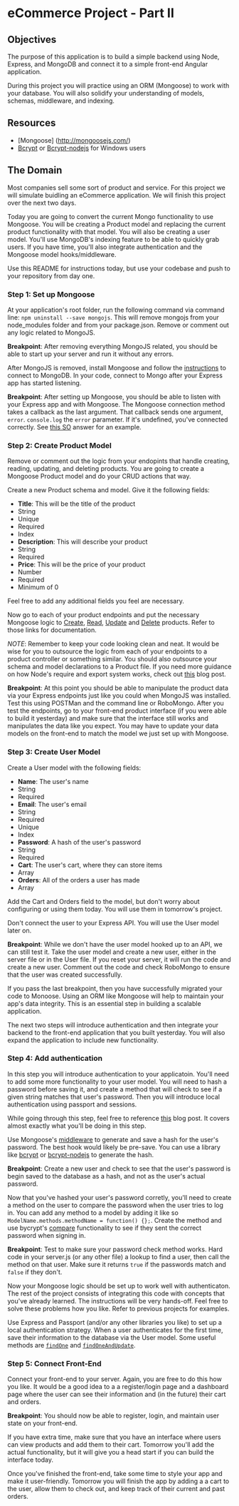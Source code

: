 eCommerce Project - Part II
=================

## Objectives

The purpose of this application is to build a simple backend using Node, Express, and MongoDB and connect it to a simple front-end Angular application.

During this project you will practice using an ORM (Mongoose) to work with your database.  You will also solidify your understanding of models, schemas, middleware, and indexing.

## Resources
* [Mongoose] (http://mongoosejs.com/)
* [Bcrypt](https://www.npmjs.com/package/bcrypt) or [Bcrypt-nodejs](https://www.npmjs.com/package/bcrypt-nodejs) for Windows users

## The Domain

Most companies sell some sort of product and service. For this project we will simulate buidling an eCommerce application. We will finish this project over the next two days.

Today you are going to convert the current Mongo functionality to use Mongoose.  You will be creating a Product model and replacing the current product functionality with that model.  You will also be creating a user model.  You'll use MongoDB's indexing feature to be able to quickly grab users. If you have time, you'll also integrate authentication and the Mongoose model hooks/middleware.

Use this README for instructions today, but use your codebase and push to your repository from day one.

### Step 1: Set up Mongoose

At your application's root folder, run the following command via command line: `npm uninstall --save mongojs`.  This will remove mongojs from your node_modules folder and from your package.json.  Remove or comment out any logic related to MongoJS.

**Breakpoint**: After removing everything MongoJS related, you should be able to start up your server and run it without any errors.

After MongoJS is removed, install Mongoose and follow the [instructions](http://mongoosejs.com/docs/connections.html) to connect to MongoDB.  In your code, connect to Mongo after your Express app has started listening.

**Breakpoint**: After setting up Mongoose, you should be able to listen with your Express app and with Mongoose.  The Mongoose connection method takes a callback as the last argument.  That callback sends one argument, `error`.  `console.log` the `error` parameter.  If it's undefined, you've connected correctly. See [this SO](http://stackoverflow.com/questions/6676499/is-there-a-mongoose-connect-error-callback) answer for an example.


### Step 2: Create Product Model

Remove or comment out the logic from your endopints that handle creating, reading, updating, and deleting products.  You are going to create a Mongoose Product model and do your CRUD actions that way.

Create a new Product schema and model.  Give it the following fields:

 - **Title**: This will be the title of the product
  - String
  - Unique
  - Required
  - Index
 - **Description**: This will describe your product
  - String
  - Required
 - **Price**: This will be the price of your product
  - Number
  - Required
  - Minimum of 0

Feel free to add any additional fields you feel are necessary.

Now go to each of your product endpoints and put the necessary Mongoose logic to [Create](http://mongoosejs.com/docs/api.html#model_Model.create), [Read](http://mongoosejs.com/docs/api.html#model_Model.find), [Update](http://mongoosejs.com/docs/api.html#model_Model.update) and [Delete](http://mongoosejs.com/docs/api.html#model_Model.remove) products. Refer to those links for documentation.

*NOTE*: Remember to keep your code looking clean and neat.  It would be wise for you to outsource the logic from each of your endpoints to a product controller or something similar.  You should also outsource your schema and model declarations to a Product file.  If you need more guidance on how Node's require and export system works, check out [this](http://openmymind.net/2012/2/3/Node-Require-and-Exports/) blog post.

**Breakpoint**: At this point you should be able to manipulate the product data via your Express endpoints just like you could when MongoJS was installed.  Test this using POSTMan and the command line or RoboMongo.  After you test the endpoints, go to your front-end product interface (if you were able to build it yesterday) and make sure that the interface still works and manipulates the data like you expect. You may have to update your data models on the front-end to match the model we just set up with Mongoose.

### Step 3: Create User Model

Create a User model with the following fields:

 - **Name**: The user's name
  - String
  - Required
 - **Email**: The user's email
  - String
  - Required
  - Unique
  - Index
 - **Password**: A hash of the user's password
  - String
  - Required
 - **Cart**: The user's cart, where they can store items
  - Array
 - **Orders**: All of the orders a user has made
  - Array

Add the Cart and Orders field to the model, but don't worry about configuring or using them today.  You will use them in tomorrow's project.

Don't connect the user to your Express API.  You will use the User model later on.

**Breakpoint**:  While we don't have the user model hooked up to an API, we can still test it.  Take the user model and create a new user, either in the server file or in the User file.  If you reset your server, it will run the code and create a new user.  Comment out the code and check RoboMongo to ensure that the user was created successfully.

If you pass the last breakpoint, then you have successfully migrated your code to Monoose.  Using an ORM like Mongoose will help to maintain your app's data integrity.  This is an essential step in building a scalable application.

The next two steps will introduce authentication and then integrate your backend to the front-end application that you built yesterday.  You will also expand the application to include new functionality.

### Step 4: Add authentication

In this step you will introduce authentication to your applicatoin.  You'll need to add some more functionality to your user model.  You will need to hash a password before saving it, and create a method that will check to see if a given string matches that user's password.  Then you will introduce local authentication using passport and sessions.

While going through this step, feel free to reference [this](http://devsmash.com/blog/password-authentication-with-mongoose-and-bcrypt) blog post.  It covers almost exactly what you'll be doing in this step.

Use Mongoose's [middleware](http://mongoosejs.com/docs/middleware.html) to generate and save a hash for the user's password. The best hook would likely be pre-save.  You can use a library like [bcrypt](https://www.npmjs.com/package/bcrypt) or [bcrypt-nodejs](https://www.npmjs.com/package/bcrypt-nodejs) to generate the hash.

**Breakpoint**: Create a new user and check to see that the user's password is begin saved to the database as a hash, and not as the user's actual password.

Now that you've hashed your user's password corretly, you'll need to create a method on the user to compare the password when the user tries to log in.  You can add any method to a model by adding it like so `ModelName.methods.methodName = function() {};`.  Create the method and use bycrypt's [compare](https://www.npmjs.com/package/bcrypt#async-recommended) functionality to see if they sent the correct password when signing in.

**Breakpoint**: Test to make sure your password check method works.  Hard code in your server.js (or any other file) a lookup to find a user, then call the method on that user.  Make sure it returns `true` if the passwords match and `false` if they don't.

Now your Mongoose logic should be set up  to work well with authenticaton.  The rest of the project consists of integrating this code with concepts that you've already learned.  The instructions will be very hands-off. Feel free to solve these problems how you like.  Refer to previous projects for examples.

Use Express and Passport (and/or any other libraries you like) to set up a local authentication strategy.  When a user authenticates for the first time, save their information to the database via the User model. Some useful methods are [`findOne`](http://mongoosejs.com/docs/api.html#query_Query-findOne) and [`findOneAndUpdate`](http://mongoosejs.com/docs/api.html#query_Query-findOneAndUpdate).

### Step 5: Connect Front-End

Connect your front-end to your server.  Again, you are free to do this how you like.  It would be a good idea to a a register/login page and a dashboard page where the user can see their information and (in the future) their cart and orders.

**Breakpoint**: You should now be able to register, login, and maintain user state on your front-end.

If you have extra time, make sure that you have an interface where users can view products and add them to their cart.  Tomorrow you'll add the actual functionality, but it will give you a head start if you can build the interface today.

Once you've finished the front-end, take some time to style your app and make it user-friendly.  Tomorrow you will finish the app by adding a a cart to the user, allow them to check out, and keep track of their current and past orders.
